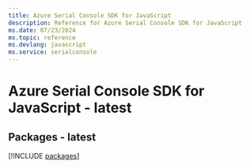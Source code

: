 ```yaml
---
title: Azure Serial Console SDK for JavaScript
description: Reference for Azure Serial Console SDK for JavaScript
ms.date: 07/23/2024
ms.topic: reference
ms.devlang: javascript
ms.service: serialconsole
---
```

# Azure Serial Console SDK for JavaScript - latest
## Packages - latest
[!INCLUDE [packages](serial-console-index.md)]